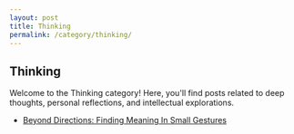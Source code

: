 ```yaml
---
layout: post
title: Thinking
permalink: /category/thinking/
---
```


<h2>Thinking</h2>
<p>Welcome to the Thinking category! Here, you'll find posts related to deep thoughts, personal reflections, and intellectual explorations.</p>

<!-- Here, you can list the posts that belong to this category -->
<ul>
  <li><a href="/category/thinking/2024/12/23/small-gestures.html">Beyond Directions: Finding Meaning In Small Gestures</a></li>
</ul>

